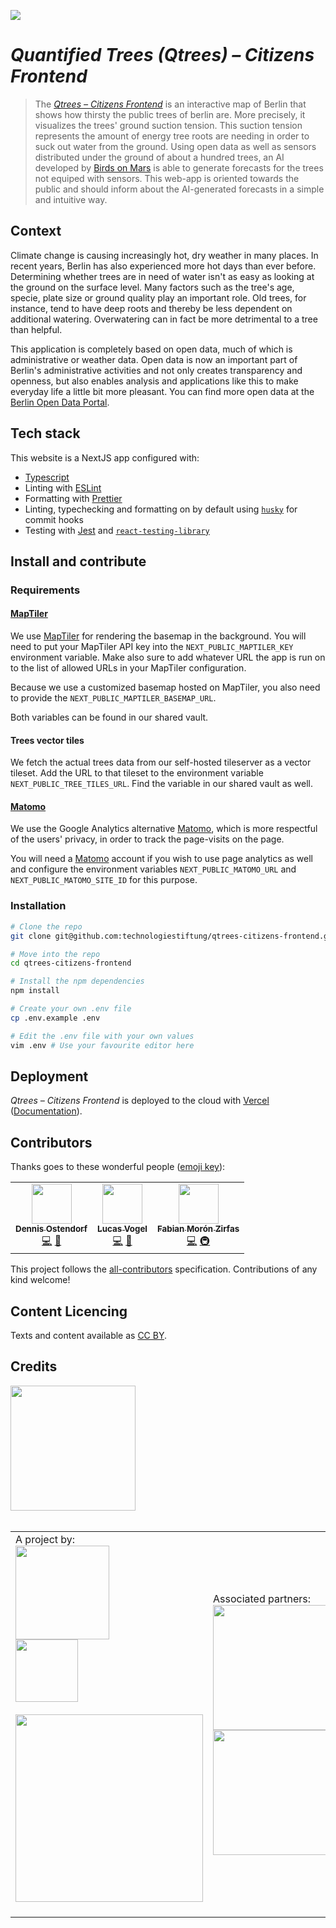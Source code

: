 ![](https://img.shields.io/badge/Built%20with%20%E2%9D%A4%EF%B8%8F-at%20Technologiestiftung%20Berlin-blue)

# _Quantified Trees (Qtrees) – Citizens Frontend_
> The [_Qtrees – Citizens Frontend_]() is an interactive map of Berlin that shows how thirsty the public trees of berlin are. More precisely, it visualizes the trees' ground suction tension. This suction tension represents the amount of energy tree roots are needing in order to suck out water from the ground. Using open data as well as sensors distributed under the ground of about a hundred trees, an AI developed by [Birds on Mars](https://www.birdsonmars.com/) is able to generate forecasts for the trees not equiped with sensors. This web-app is oriented towards the public and should inform about the AI-generated forecasts in a simple and intuitive way.

## Context
Climate change is causing increasingly hot, dry weather in many places. In recent years, Berlin has also experienced more hot days than ever before. Determining whether trees are in need of water isn't as easy as looking at the ground on the surface level. Many factors such as the tree's age, specie, plate size or ground quality play an important role. Old trees, for instance, tend to have deep roots and thereby be less dependent on additional watering. Overwatering can in fact be more detrimental to a tree than helpful.

This application is completely based on open data, much of which is administrative or weather data. Open data is now an important part of Berlin's administrative activities and not only creates transparency and openness, but also enables analysis and applications like this to make everyday life a little bit more pleasant. You can find more open data at the [Berlin Open Data Portal](https://daten.berlin.de/).

## Tech stack
This website is a NextJS app configured with:

- [Typescript](https://www.typescriptlang.org/)
- Linting with [ESLint](https://eslint.org/)
- Formatting with [Prettier](https://prettier.io/)
- Linting, typechecking and formatting on by default using [`husky`](https://github.com/typicode/husky) for commit hooks
- Testing with [Jest](https://jestjs.io/) and [`react-testing-library`](https://testing-library.com/docs/react-testing-library/intro)

## Install and contribute

### Requirements

#### [MapTiler](https://maptiler.com/)
We use [MapTiler](https://maptiler.com/) for rendering the basemap in the background. You will need to put your MapTiler API key into the `NEXT_PUBLIC_MAPTILER_KEY` environment variable. Make also sure to add whatever URL the app is run on to the list of allowed URLs in your MapTiler configuration.

Because we use a customized basemap hosted on MapTiler, you also need to provide the `NEXT_PUBLIC_MAPTILER_BASEMAP_URL`.

Both variables can be found in our shared vault.

#### Trees vector tiles

We fetch the actual trees data from our self-hosted tileserver as a vector tileset. Add the URL to that tileset to the environment variable `NEXT_PUBLIC_TREE_TILES_URL`. Find the variable in our shared vault as well.

#### [Matomo](https://matomo.org/)
We use the Google Analytics alternative [Matomo](https://matomo.org/), which is more respectful of the users' privacy, in order to track the page-visits on the page.

You will need a [Matomo](https://matomo.org/) account if you wish to use page analytics as well and configure the environment variables `NEXT_PUBLIC_MATOMO_URL` and `NEXT_PUBLIC_MATOMO_SITE_ID` for this purpose.

### Installation

```bash
# Clone the repo
git clone git@github.com:technologiestiftung/qtrees-citizens-frontend.git

# Move into the repo
cd qtrees-citizens-frontend

# Install the npm dependencies
npm install

# Create your own .env file
cp .env.example .env

# Edit the .env file with your own values
vim .env # Use your favourite editor here
```

## Deployment
_Qtrees – Citizens Frontend_ is deployed to the cloud with [Vercel](https://vercel.com/new?utm_source=github&utm_medium=readme&utm_campaign=next-example) ([Documentation](https://nextjs.org/docs/deployment)).

## Contributors

Thanks goes to these wonderful people ([emoji key](https://allcontributors.org/docs/en/emoji-key)):

<!-- ALL-CONTRIBUTORS-LIST:START - Do not remove or modify this section -->
<!-- prettier-ignore-start -->
<!-- markdownlint-disable -->
<table>
  <tr>
    <td align="center"><a href="https://github.com/dnsos"><img src="https://avatars.githubusercontent.com/u/15640196?v=4?s=64" width="64px;" alt=""/><br /><sub><b>Dennis Ostendorf</b></sub></a><br /><a href="https://github.com/technologiestiftung/treewatch-frontend/commits?author=dnsos" title="Code">💻</a> <a href="https://github.com/technologiestiftung/treewatch-frontend/commits?author=dnsos" title="Documentation">📖</a></td>
    <td align="center"><a href="https://vogelino.com/"><img src="https://avatars.githubusercontent.com/u/2759340?v=4?s=64" width="64px;" alt=""/><br /><sub><b>Lucas Vogel</b></sub></a><br /><a href="https://github.com/technologiestiftung/treewatch-frontend/commits?author=vogelino" title="Code">💻</a> <a href="https://github.com/technologiestiftung/treewatch-frontend/commits?author=vogelino" title="Documentation">📖</a></td>
    <td align="center"><a href="https://fabianmoronzirfas.me"><img src="https://avatars.githubusercontent.com/u/315106?v=4?s=64" width="64px;" alt=""/><br /><sub><b>Fabian Morón Zirfas</b></sub></a><br /><a href="https://github.com/technologiestiftung/treewatch-frontend/commits?author=ff6347" title="Code">💻</a> <a href="#infra-ff6347" title="Infrastructure (Hosting, Build-Tools, etc)">🚇</a></td>
  </tr>
</table>

<!-- markdownlint-restore -->
<!-- prettier-ignore-end -->

<!-- ALL-CONTRIBUTORS-LIST:END -->

This project follows the [all-contributors](https://github.com/all-contributors/all-contributors) specification. Contributions of any kind welcome!


## Content Licencing

Texts and content available as [CC BY](https://creativecommons.org/licenses/by/3.0/de/). 

## Credits

<a src="https://citylab-berlin.org/en/start/">
  <img width="200" src="https://logos.citylab-berlin.org/logo-citylab-berlin.svg" />
</a>
<br />
<br />
<table>
  <tr>
    <td>
      A project by:
      <br />
      <a src="https://www.technologiestiftung-berlin.de/en/">
        <img width="150" src="https://logos.citylab-berlin.org/logo-technologiestiftung-berlin-en.svg" />
      </a><br/>
      <a src="https://www.birdsonmars.com/">
        <img width="100" src="https://logos.citylab-berlin.org/logo-birds-on-mars.png" /><br/>
      </a><br/>
      <a src="https://www.berlin.de/ba-mitte/politik-und-verwaltung/aemter/strassen-und-gruenflaechenamt/">
        <img width="300" src="https://qtrees.ai/wp-content/uploads/2021/11/berlin_mitte_logo.png" /><br/>
      </a><br/>
    </td>
    <td>
      Associated partners:
      <br />
      <img width="200" src="https://qtrees.ai/wp-content/uploads/2022/06/B_BA_W_NE_Logo_DE_H_PT_4C-2048x342.png" />
      <br/>
      <img width="200" src="https://qtrees.ai/wp-content/uploads/2022/06/logo_arbor_revital_20mm.png" />
    </td>
    <td>
      Sponsors:
      <br/>
      <img width="160" src="https://qtrees.ai/wp-content/uploads/2022/04/BMUV_Fz_2021_Office_Farbe_de_c-1536x1122.png" />
      <img width="160" src="https://qtrees.ai/wp-content/uploads/2021/12/zug-logo.png" />
    </td>
  </tr>
</table>
